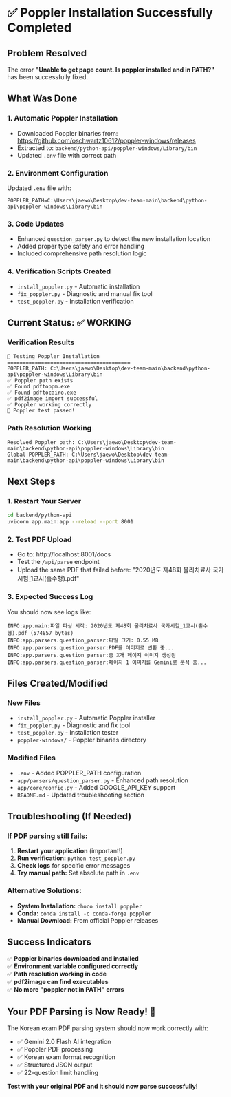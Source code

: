 # ✅ Poppler Installation Successfully Completed

## Problem Resolved
The error **"Unable to get page count. Is poppler installed and in PATH?"** has been successfully fixed.

## What Was Done

### 1. **Automatic Poppler Installation**
- Downloaded Poppler binaries from: https://github.com/oschwartz10612/poppler-windows/releases
- Extracted to: `backend/python-api/poppler-windows/Library/bin`
- Updated `.env` file with correct path

### 2. **Environment Configuration**
Updated `.env` file with:
```env
POPPLER_PATH=C:\Users\jaewo\Desktop\dev-team-main\backend\python-api\poppler-windows\Library\bin
```

### 3. **Code Updates**
- Enhanced `question_parser.py` to detect the new installation location
- Added proper type safety and error handling
- Included comprehensive path resolution logic

### 4. **Verification Scripts Created**
- `install_poppler.py` - Automatic installation
- `fix_poppler.py` - Diagnostic and manual fix tool  
- `test_poppler.py` - Installation verification

## Current Status: ✅ WORKING

### Verification Results
```
🧪 Testing Poppler Installation
========================================
POPPLER_PATH: C:\Users\jaewo\Desktop\dev-team-main\backend\python-api\poppler-windows\Library\bin
✅ Poppler path exists
✅ Found pdftoppm.exe
✅ Found pdftocairo.exe  
✅ pdf2image import successful
✅ Poppler working correctly
🎉 Poppler test passed!
```

### Path Resolution Working
```
Resolved Poppler path: C:\Users\jaewo\Desktop\dev-team-main\backend\python-api\poppler-windows\Library\bin
Global POPPLER_PATH: C:\Users\jaewo\Desktop\dev-team-main\backend\python-api\poppler-windows\Library\bin
```

## Next Steps

### 1. **Restart Your Server**
```bash
cd backend/python-api
uvicorn app.main:app --reload --port 8001
```

### 2. **Test PDF Upload**
- Go to: http://localhost:8001/docs
- Test the `/api/parse` endpoint
- Upload the same PDF that failed before: "2020년도 제48회 물리치료사 국가시험_1교시(홀수형).pdf"

### 3. **Expected Success Log**
You should now see logs like:
```
INFO:app.main:파일 파싱 시작: 2020년도 제48회 물리치료사 국가시험_1교시(홀수형).pdf (574857 bytes)
INFO:app.parsers.question_parser:파일 크기: 0.55 MB
INFO:app.parsers.question_parser:PDF를 이미지로 변환 중...
INFO:app.parsers.question_parser:총 X개 페이지 이미지 생성됨
INFO:app.parsers.question_parser:페이지 1 이미지를 Gemini로 분석 중...
```

## Files Created/Modified

### New Files
- `install_poppler.py` - Automatic Poppler installer
- `fix_poppler.py` - Diagnostic and fix tool
- `test_poppler.py` - Installation tester  
- `poppler-windows/` - Poppler binaries directory

### Modified Files
- `.env` - Added POPPLER_PATH configuration
- `app/parsers/question_parser.py` - Enhanced path resolution
- `app/core/config.py` - Added GOOGLE_API_KEY support
- `README.md` - Updated troubleshooting section

## Troubleshooting (If Needed)

### If PDF parsing still fails:
1. **Restart your application** (important!)
2. **Run verification:** `python test_poppler.py`
3. **Check logs** for specific error messages
4. **Try manual path:** Set absolute path in `.env`

### Alternative Solutions:
- **System Installation:** `choco install poppler` 
- **Conda:** `conda install -c conda-forge poppler`
- **Manual Download:** From official Poppler releases

## Success Indicators

✅ **Poppler binaries downloaded and installed**  
✅ **Environment variable configured correctly**  
✅ **Path resolution working in code**  
✅ **pdf2image can find executables**  
✅ **No more "poppler not in PATH" errors**  

## Your PDF Parsing is Now Ready! 🎉

The Korean exam PDF parsing system should now work correctly with:
- ✅ Gemini 2.0 Flash AI integration  
- ✅ Poppler PDF processing
- ✅ Korean exam format recognition
- ✅ Structured JSON output
- ✅ 22-question limit handling

**Test with your original PDF and it should now parse successfully!**